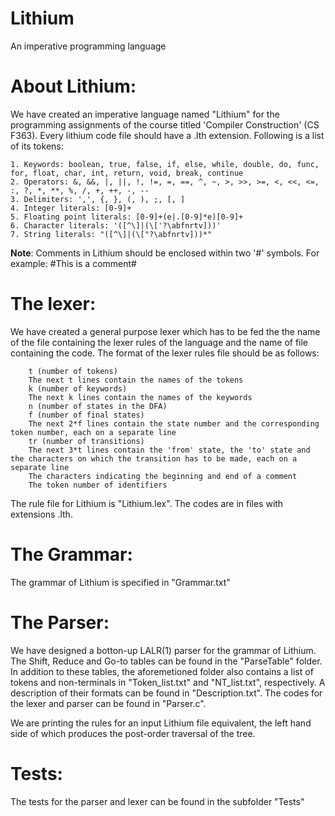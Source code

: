 # Lithium
An imperative programming language

# About Lithium:

We have created an imperative language named "Lithium" for the programming assignments of the course titled 'Compiler Construction' (CS F363). Every lithium code file should have a .lth extension. Following is a list of its tokens:	
```
1. Keywords: boolean, true, false, if, else, while, double, do, func, for, float, char, int, return, void, break, continue
2. Operators: &, &&, |, ||, !, !=, =, ==, ^, ~, >, >>, >=, <, <<, <=, :, ?, *, **, %, /, +, ++, -, --
3. Delimiters: ',', {, }, (, ), ;, [, ]
4. Integer literals: [0-9]+
5. Floating point literals: [0-9]+(e|.[0-9]*e)[0-9]+
6. Character literals: '([^\]|(\['?\abfnrtv]))'
7. String literals: "([^\]|(\["?\abfnrtv]))*"
```

**Note**: Comments in Lithium should be enclosed within two '#' symbols. For example: #This is a comment#

# The lexer:
We have created a general purpose lexer which has to be fed the the name of the file containing the lexer rules of the language and the name of file containing the code.
The format of the lexer rules file should be as follows:
```
	t (number of tokens)
	The next t lines contain the names of the tokens
	k (number of keywords)
	The next k lines contain the names of the keywords
	n (number of states in the DFA)
	f (number of final states)
	The next 2*f lines contain the state number and the corresponding token number, each on a separate line
	tr (number of transitions)
	The next 3*t lines contain the 'from' state, the 'to' state and the characters on which the transition has to be made, each on a separate line
	The characters indicating the beginning and end of a comment
	The token number of identifiers
```
The rule file for Lithium is "Lithium.lex". The codes are in files with extensions .lth.

# The Grammar:
The grammar of Lithium is specified in "Grammar.txt"

# The Parser:
We have designed a botton-up LALR(1) parser for the grammar of Lithium. The Shift, Reduce and Go-to tables can be found in the "ParseTable" folder. In addition to these tables, the aforemetioned folder also contains a list of tokens and non-terminals in "Token_list.txt" and "NT_list.txt", respectively. A description of their formats can be found in "Description.txt". The codes for the lexer and parser can be found in "Parser.c".

We are printing the rules for an input Lithium file equivalent, the left hand side of which produces the post-order traversal of the tree.

# Tests:
The tests for the parser and lexer can be found in the subfolder "Tests"